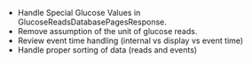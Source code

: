 * Handle Special Glucose Values in GlucoseReadsDatabasePagesResponse.
* Remove assumption of the unit of glucose reads.
* Review event time handling (internal vs display vs event time)
* Handle proper sorting of data (reads and events)